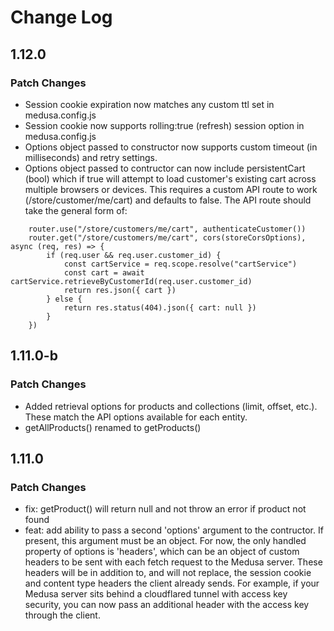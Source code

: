 # Change Log

## 1.12.0

### Patch Changes

- Session cookie expiration now matches any custom ttl set in medusa.config.js
- Session cookie now supports rolling:true (refresh) session option in medusa.config.js
- Options object passed to constructor now supports custom timeout (in milliseconds) and retry settings.
- Options object passed to contructor can now include persistentCart (bool) which if true will attempt to load customer's existing cart across multiple browsers or devices.  This requires a custom API route to work (/store/customer/me/cart) and defaults to false.  The API route should take the general form of:
```
	router.use("/store/customers/me/cart", authenticateCustomer())
	router.get("/store/customers/me/cart", cors(storeCorsOptions), async (req, res) => {
		if (req.user && req.user.customer_id) {
			const cartService = req.scope.resolve("cartService")
			const cart = await cartService.retrieveByCustomerId(req.user.customer_id)
			return res.json({ cart })
		} else {
			return res.status(404).json({ cart: null })
		}
	})
```

## 1.11.0-b

### Patch Changes

- Added retrieval options for products and collections (limit, offset, etc.).  These match the API options available for each entity.
- getAllProducts() renamed to getProducts()

## 1.11.0

### Patch Changes

- fix: getProduct() will return null and not throw an error if product not found
- feat: add ability to pass a second 'options' argument to the contructor.  If present, this argument must be an object.  For now, the only handled property of options is 'headers', which can be an object of custom headers to be sent with each fetch request to the Medusa server.  These headers will be in addition to, and will not replace, the session cookie and content type headers the client already sends.  For example, if your Medusa server sits behind a cloudflared tunnel with access key security, you can now pass an additional header with the access key through the client.